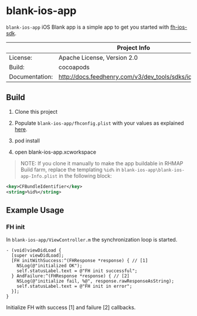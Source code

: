 # blank-ios-app 

```blank-ios-app``` iOS Blank app is a simple app to get you started with [fh-ios-sdk](https://github.com/feedhenry/fh-ios-sdk).

|                 | Project Info  |
| --------------- | ------------- |
| License:        | Apache License, Version 2.0  |
| Build:          | cocoapods |
| Documentation:  | http://docs.feedhenry.com/v3/dev_tools/sdks/ios.html|

## Build

1. Clone this project

2. Populate ```blank-ios-app/fhconfig.plist``` with your values as explained [here](http://docs.feedhenry.com/v3/dev_tools/sdks/ios.html#ios-configure).

3. pod install

4. open blank-ios-app.xcworkspace

> NOTE: If you clone it manually to make the app buildable in RHMAP Build farm, replace the templating ```%id%``` in ```blank-ios-app\blank-ios-app-Info.plist``` in the following block:
```xml
<key>CFBundleIdentifier</key>
<string>%id%</string>
```

## Example Usage

### FH init

In ```blank-ios-app/ViewController.m``` the synchronization loop is started.
```
- (void)viewDidLoad {
  [super viewDidLoad];
  [FH initWithSuccess:^(FHResponse *response) { // [1]
    NSLog(@"initialized OK");
    self.statusLabel.text = @"FH init successful";
  } AndFailure:^(FHResponse *response) { // [2]
    NSLog(@"initialize fail, %@", response.rawResponseAsString);
    self.statusLabel.text = @"FH init in error";
  }];
}
```
Initialize FH with success [1] and failure [2] callbacks.

